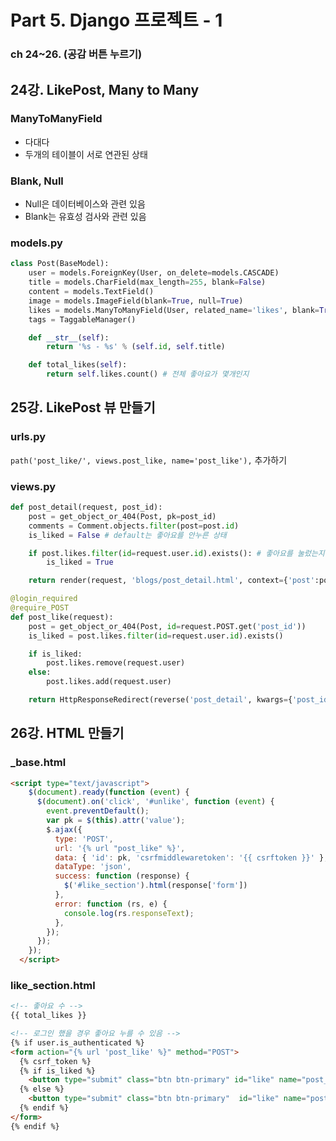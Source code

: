 # Part 5. Django 프로젝트 - 1
### ch 24~26. (공감 버튼 누르기)
## 24강. LikePost, Many to Many
### ManyToManyField
- 다대다
- 두개의 테이블이 서로 연관된 상태

### Blank, Null
- Null은 데이터베이스와 관련 있음
- Blank는 유효성 검사와 관련 있음

### models.py
```python
class Post(BaseModel):
    user = models.ForeignKey(User, on_delete=models.CASCADE)
    title = models.CharField(max_length=255, blank=False)
    content = models.TextField()
    image = models.ImageField(blank=True, null=True)
    likes = models.ManyToManyField(User, related_name='likes', blank=True)
    tags = TaggableManager()

    def __str__(self):
        return '%s - %s' % (self.id, self.title)

    def total_likes(self):
        return self.likes.count() # 전체 좋아요가 몇개인지

```

## 25강. LikePost 뷰 만들기
### urls.py
```path('post_like/', views.post_like, name='post_like'),``` 추가하기

### views.py
```python
def post_detail(request, post_id):
    post = get_object_or_404(Post, pk=post_id)
    comments = Comment.objects.filter(post=post.id)
    is_liked = False # default는 좋아요를 안누른 상태

    if post.likes.filter(id=request.user.id).exists(): # 좋아요를 눌렀는지
        is_liked = True

    return render(request, 'blogs/post_detail.html', context={'post':post, 'comments':comments, 'is_liked':is_liked, 'total_likes':post.total_likes()})

@login_required 
@require_POST
def post_like(request):
    post = get_object_or_404(Post, id=request.POST.get('post_id'))
    is_liked = post.likes.filter(id=request.user.id).exists()

    if is_liked:
        post.likes.remove(request.user)
    else:
        post.likes.add(request.user)

    return HttpResponseRedirect(reverse('post_detail', kwargs={'post_id': post.id}))


```

## 26강. HTML 만들기
### _base.html
```html
<script type="text/javascript">
    $(document).ready(function (event) {
      $(document).on('click', '#unlike', function (event) {
        event.preventDefault();
        var pk = $(this).attr('value');
        $.ajax({
          type: 'POST',
          url: '{% url "post_like" %}',
          data: { 'id': pk, 'csrfmiddlewaretoken': '{{ csrftoken }}' },
          dataType: 'json',
          success: function (response) {
            $('#like_section').html(response['form'])
          },
          error: function (rs, e) {
            console.log(rs.responseText);
          },
        });
      });
    });
  </script>

```
### like_section.html
```html
<!-- 좋아요 수 -->
{{ total_likes }}

<!-- 로그인 했을 경우 좋아요 누를 수 있음 -->
{% if user.is_authenticated %} 
<form action="{% url 'post_like' %}" method="POST">
  {% csrf_token %}
  {% if is_liked %}
    <button type="submit" class="btn btn-primary" id="like" name="post_id" value="{{ post.id }}">좋아요 취소</button>
  {% else %}
    <button type="submit" class="btn btn-primary"  id="like" name="post_id" value="{{ post.id }}">좋아요</button>
  {% endif %}
</form>
{% endif %}


```
<!--stackedit_data:
eyJoaXN0b3J5IjpbMTY3NjM5Njc5Nl19
-->